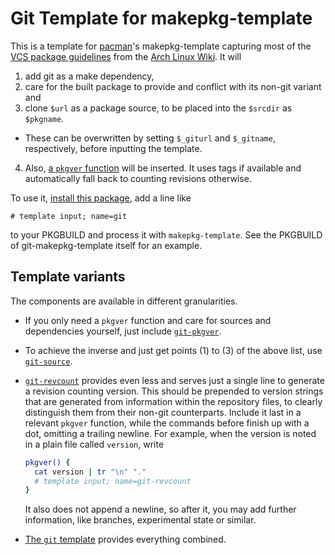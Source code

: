 # Git Template for makepkg-template

This is a template for [pacman](https://www.archlinux.org/pacman/)'s makepkg-template capturing most of the [VCS package guidelines](https://wiki.archlinux.org/index.php/VCS_package_guidelines) from the [Arch Linux Wiki](https://wiki.archlinux.org/). It will

1. add git as a make dependency,
2. care for the built package to provide and conflict with its non-git variant and
3. clone `$url` as a package source, to be placed into the `$srcdir` as `$pkgname`.
 - These can be overwritten by setting `$_giturl` and `$_gitname`, respectively, before inputting the template.
4. Also, [a `pkgver` function](https://wiki.archlinux.org/index.php/VCS_package_guidelines#Git) will be inserted. It uses tags if available and automatically fall back to counting revisions otherwise.

To use it, [install this package](https://aur.archlinux.org/packages/git-makepkg-template/), add a line like

```
# template input; name=git
```

to your PKGBUILD and process it with `makepkg-template`. See the PKGBUILD of git-makepkg-template itself for an example.


## Template variants

The components are available in different granularities.

- If you only need a `pkgver` function and care for sources and dependencies yourself, just include [`git-pkgver`](git-pkgver.template).
- To achieve the inverse and just get points (1) to (3) of the above list, use [`git-source`](git-source.template).
- [`git-revcount`](git-revcount.template) provides even less and serves just a single line to generate a revision counting version. This should be prepended to version strings that are generated from information within the repository files, to clearly distinguish them from their non-git counterparts. Include it last in a relevant `pkgver` function, while the commands before finish up with a dot, omitting a trailing newline. For example, when the version is noted in a plain file called `version`, write

  ```bash
  pkgver() {
    cat version | tr "\n" "."
    # template input; name=git-revcount
  }
  ```

  It also does not append a newline, so after it, you may add further information, like branches, experimental state or similar.

- [The `git` template](git.template) provides everything combined.
